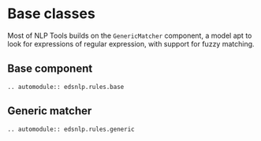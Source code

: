 # Base classes

Most of NLP Tools builds on the `GenericMatcher` component, a model apt to look for expressions of regular expression, with support for fuzzy matching.


## Base component

```{eval-rst}
.. automodule:: edsnlp.rules.base
```


## Generic matcher

```{eval-rst}
.. automodule:: edsnlp.rules.generic
```
